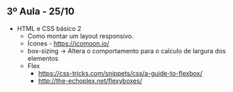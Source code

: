 ## 3º Aula - 25/10

* HTML e CSS básico 2
    * Como montar um layout responsivo.
    * Ícones - https://icomoon.io/
    * box-sizing -> Altera o comportamento para o calculo de largura dos elementos
    * Flex
        * https://css-tricks.com/snippets/css/a-guide-to-flexbox/
        * http://the-echoplex.net/flexyboxes/
        
     